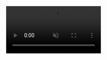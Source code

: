 <html>
  <body>
<style>
video {
  pointer-events: none;
}
</style>
<center>
<video width="50%" controls autoplay muted>
  <source src="https://user-images.githubusercontent.com/78603128/170877724-332269f6-0f7d-4ea0-a723-8ba7e1c3a7ac.mp4" type="video/mp4" />
</video>
</center>
    </body>
</html>

